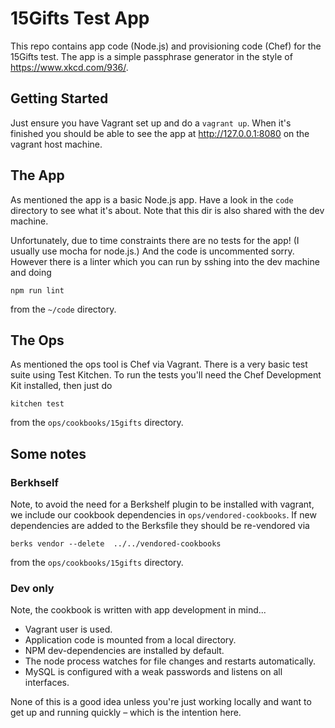 # 15Gifts Test App

This repo contains app code (Node.js) and provisioning code (Chef) for
the 15Gifts test.  The app is a simple passphrase generator in the
style of https://www.xkcd.com/936/.

## Getting Started

Just ensure you have Vagrant set up and do a `vagrant up`.  When it's
finished you should be able to see the app at http://127.0.0.1:8080 on
the vagrant host machine.

## The App

As mentioned the app is a basic Node.js app.  Have a look in the
`code` directory to see what it's about.  Note that this dir is also
shared with the dev machine.

Unfortunately, due to time constraints there are no tests for the app!
(I usually use mocha for node.js.)  And the code is uncommented sorry.
However there is a linter which you can run by sshing into the dev
machine and doing

    npm run lint

from the `~/code` directory.

## The Ops

As mentioned the ops tool is Chef via Vagrant.  There is a very basic
test suite using Test Kitchen.  To run the tests you'll need the Chef
Development Kit installed, then just do

    kitchen test

from the `ops/cookbooks/15gifts` directory.

## Some notes

### Berkhself

Note, to avoid the need for a Berkshelf plugin to be installed with
vagrant, we include our cookbook dependencies in
`ops/vendored-cookbooks`.  If new dependencies are added to the
Berksfile they should be re-vendored via

    berks vendor --delete  ../../vendored-cookbooks

from the `ops/cookbooks/15gifts` directory.

### Dev only

Note, the cookbook is written with app development in mind...

- Vagrant user is used.
- Application code is mounted from a local directory.
- NPM dev-dependencies are installed by default.
- The node process watches for file changes and restarts automatically.
- MySQL is configured with a weak passwords and listens on all interfaces.

None of this is a good idea unless you're just working locally and
want to get up and running quickly – which is the intention here.
